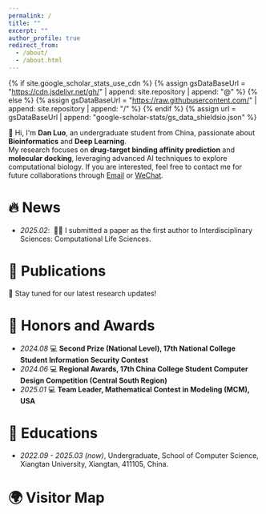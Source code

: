 ```yaml
---
permalink: /
title: ""
excerpt: ""
author_profile: true
redirect_from: 
  - /about/
  - /about.html
---
```


{% if site.google_scholar_stats_use_cdn %}
{% assign gsDataBaseUrl = "https://cdn.jsdelivr.net/gh/" | append: site.repository | append: "@" %}
{% else %}
{% assign gsDataBaseUrl = "https://raw.githubusercontent.com/" | append: site.repository | append: "/" %}
{% endif %}
{% assign url = gsDataBaseUrl | append: "google-scholar-stats/gs_data_shieldsio.json" %}

<span class='anchor' id='about-me'></span>

👋 Hi, I'm **Dan Luo**, an undergraduate student from China, passionate about **Bioinformatics** and **Deep Learning**.  
My research focuses on **drug-target binding affinity prediction** and **molecular docking**, leveraging advanced AI techniques to explore computational biology. If you are interested, feel free to contact me for future collaborations through <a href="mailto:shmily_ld@foxmail.com">Email</a> or [WeChat](../images/wechat.png).



# 🔥 News
- *2025.02*: &nbsp;🎉🎉 I submitted a paper as the first author to Interdisciplinary Sciences: Computational Life Sciences. 

# 📝 Publications 
📢 Stay tuned for our latest research updates!

# 🏅 Honors and Awards
- *2024.08* 💻 **Second Prize (National Level), 17th National College Student Information Security Contest**  
- *2024.06* 💻 **Regional Awards, 17th China College Student Computer Design Competition (Central South Region)**  
- *2025.01* 💻 **Team Leader, Mathematical Contest in Modeling (MCM), USA**  

# 📖 Educations
- *2022.09 - 2025.03 (now)*, Undergraduate, School of Computer Science, Xiangtan University, Xiangtan, 411105, China. 

<!-- # 💬 Invited Talks
- *2021.06*, Lorem ipsum dolor sit amet, consectetur adipiscing elit. Vivamus ornare aliquet ipsum, ac tempus justo dapibus sit amet. 
- *2021.03*, Lorem ipsum dolor sit amet, consectetur adipiscing elit. Vivamus ornare aliquet ipsum, ac tempus justo dapibus sit amet.  \| [\[video\]](https://github.com/)

# 💻 Internships
- *2019.05 - 2020.02*, [Lorem](https://github.com/), China. -->

# 🌍 Visitor Map
<div id="clustr_globe_container" style="width: 300px; height: 300px;">
    <script type="text/javascript" id="clstr_globe" src="//clustrmaps.com/globe.js?d=LVRpiHPJ9EccKrDygKWKGugARtYro9yYdqJPLypNKYE"></script>
</div>
<style>
    #clustr_globe_container {
        width: 50px; 
        height: 50px; 
    }
</style>

